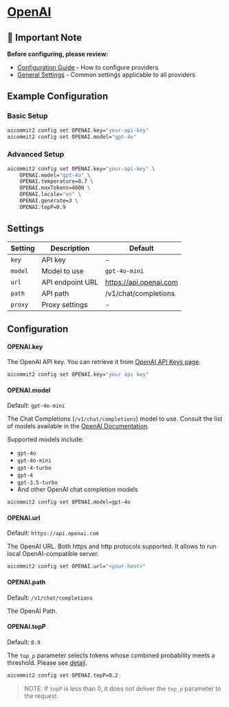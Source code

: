 # <a href="https://openai.com/" target="_blank">OpenAI</a>

## 📌 Important Note

**Before configuring, please review:**

- [Configuration Guide](../../README.md#configuration) - How to configure providers
- [General Settings](../../README.md#general-settings) - Common settings applicable to all providers

## Example Configuration

### Basic Setup

```sh
aicommit2 config set OPENAI.key="your-api-key"
aicommit2 config set OPENAI.model="gpt-4o"
```

### Advanced Setup

```sh
aicommit2 config set OPENAI.key="your-api-key" \
    OPENAI.model="gpt-4o" \
    OPENAI.temperature=0.7 \
    OPENAI.maxTokens=4000 \
    OPENAI.locale="en" \
    OPENAI.generate=3 \
    OPENAI.topP=0.9
```

## Settings

| Setting | Description      | Default                |
| ------- | ---------------- | ---------------------- |
| `key`   | API key          | -                      |
| `model` | Model to use     | `gpt-4o-mini`          |
| `url`   | API endpoint URL | https://api.openai.com |
| `path`  | API path         | /v1/chat/completions   |
| `proxy` | Proxy settings   | -                      |

## Configuration

#### OPENAI.key

The OpenAI API key. You can retrieve it from [OpenAI API Keys page](https://platform.openai.com/account/api-keys).

```sh
aicommit2 config set OPENAI.key="your api key"
```

#### OPENAI.model

Default: `gpt-4o-mini`

The Chat Completions (`/v1/chat/completions`) model to use. Consult the list of models available in the [OpenAI Documentation](https://platform.openai.com/docs/models/model-endpoint-compatibility).

Supported models include:
- `gpt-4o`
- `gpt-4o-mini`
- `gpt-4-turbo`
- `gpt-4`
- `gpt-3.5-turbo`
- And other OpenAI chat completion models

```sh
aicommit2 config set OPENAI.model=gpt-4o
```

#### OPENAI.url

Default: `https://api.openai.com`

The OpenAI URL. Both https and http protocols supported. It allows to run local OpenAI-compatible server.

```sh
aicommit2 config set OPENAI.url="<your-host>"
```

#### OPENAI.path

Default: `/v1/chat/completions`

The OpenAI Path.

#### OPENAI.topP

Default: `0.9`

The `top_p` parameter selects tokens whose combined probability meets a threshold. Please see [detail](https://platform.openai.com/docs/api-reference/chat/create#chat-create-top_p).

```sh
aicommit2 config set OPENAI.topP=0.2
```

> NOTE: If `topP` is less than 0, it does not deliver the `top_p` parameter to the request.
